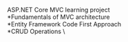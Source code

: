 ASP.NET Core MVC learning project \
*Fundamentals of MVC architecture \
*Entity Framework Code First Approach \
*CRUD Operations \

